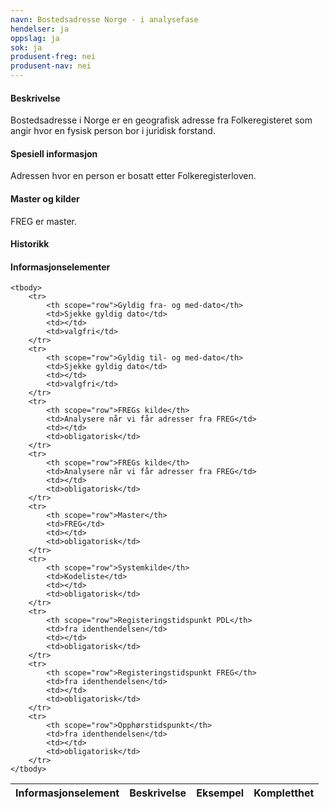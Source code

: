 ```yaml
---
navn: Bostedsadresse Norge - i analysefase
hendelser: ja
oppslag: ja
sok: ja
produsent-freg: nei
produsent-nav: nei
---
```


#### Beskrivelse

Bostedsadresse i Norge er en geografisk adresse fra Folkeregisteret som angir hvor en fysisk person bor i juridisk forstand.

#### Spesiell informasjon

Adressen hvor en person er bosatt etter Folkeregisterloven.

#### Master og kilder

FREG er master.
  
#### Historikk

#### Informasjonselementer

<table class="table">
    <thead>
        <tr>
            <th>Informasjonselement</th>
            <th>Beskrivelse</th>
            <th>Eksempel</th>
            <th>Kompletthet</th>
        </tr>
    </thead>

    <tbody>
        <tr>
            <th scope="row">Gyldig fra- og med-dato</th>
            <td>Sjekke gyldig dato</td>
            <td></td>
            <td>valgfri</td>
        </tr>
        <tr>
            <th scope="row">Gyldig til- og med-dato</th>
            <td>Sjekke gyldig dato</td>
            <td></td>
            <td>valgfri</td>
        </tr>
        <tr>
            <th scope="row">FREGs kilde</th>
            <td>Analysere når vi får adresser fra FREG</td>
            <td></td>
            <td>obligatorisk</td>
        </tr>
        <tr>
            <th scope="row">FREGs kilde</th>
            <td>Analysere når vi får adresser fra FREG</td>
            <td></td>
            <td>obligatorisk</td>
        </tr>
        <tr>
            <th scope="row">Master</th>
            <td>FREG</td>
            <td></td>
            <td>obligatorisk</td>
        </tr>
        <tr>
            <th scope="row">Systemkilde</th>
            <td>Kodeliste</td>
            <td></td>
            <td>obligatorisk</td>
        </tr>
        <tr>
            <th scope="row">Registeringstidspunkt PDL</th>
            <td>fra identhendelsen</td>
            <td></td>
            <td>obligatorisk</td>
        </tr>
        <tr>
            <th scope="row">Registeringstidspunkt FREG</th>
            <td>fra identhendelsen</td>
            <td></td>
            <td>obligatorisk</td>
        </tr>
        <tr>
            <th scope="row">Opphørstidspunkt</th>
            <td>fra identhendelsen</td>
            <td></td>
            <td>obligatorisk</td>
        </tr>
    </tbody>
</table>



